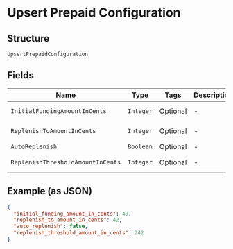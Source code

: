 
# Upsert Prepaid Configuration

## Structure

`UpsertPrepaidConfiguration`

## Fields

| Name | Type | Tags | Description | Getter | Setter |
|  --- | --- | --- | --- | --- | --- |
| `InitialFundingAmountInCents` | `Integer` | Optional | - | Integer getInitialFundingAmountInCents() | setInitialFundingAmountInCents(Integer initialFundingAmountInCents) |
| `ReplenishToAmountInCents` | `Integer` | Optional | - | Integer getReplenishToAmountInCents() | setReplenishToAmountInCents(Integer replenishToAmountInCents) |
| `AutoReplenish` | `Boolean` | Optional | - | Boolean getAutoReplenish() | setAutoReplenish(Boolean autoReplenish) |
| `ReplenishThresholdAmountInCents` | `Integer` | Optional | - | Integer getReplenishThresholdAmountInCents() | setReplenishThresholdAmountInCents(Integer replenishThresholdAmountInCents) |

## Example (as JSON)

```json
{
  "initial_funding_amount_in_cents": 40,
  "replenish_to_amount_in_cents": 42,
  "auto_replenish": false,
  "replenish_threshold_amount_in_cents": 242
}
```

